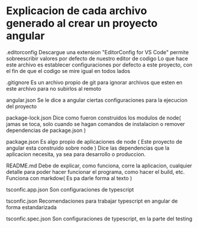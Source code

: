 # Explicacion de cada archivo generado al crear un proyecto angular

.editorconfig
Descargue una extension "EditorConfig for VS Code" permite sobreescribir valores por defecto de nuestro editor de codigo
Lo que hace este archivo es establecer configuraciones por defecto a este proyecto, con el fin de que el codigo se mire igual en todos lados

.gitignore
Es un archivo propio de git para ignorar archivos que esten en este archivo para no subirlos al remoto

angular.json
Se le dice a angular ciertas configuraciones para la ejecucion del proyecto

package-lock.json
Dice como fueron construidos los modulos de node( jamas se toca, solo cuando se hagan comandos de instalacion o remover dependencias de package.json )

package.json
Es algo propio de aplicaciones de node ( Este proyecto de angular esta construido sobre node )
Dice las dependencias que la aplicacion necesita, ya sea para desarrollo o produccion.

README.md
Debe de explicar, como funciona, corre la aplicacion, cualquier detalle para poder hacer funcionar el programa, como hacer el build, etc.
Funciona con markdow( Es pa darle forma al texto )

tsconfic.app.json
Son configuraciones de typescript

tsconfic.json
Recomendaciones para trabajar typescript en angular de forma estandarizada

tsconfic.spec.json
Son configuraciones de typescript, en la parte del testing
